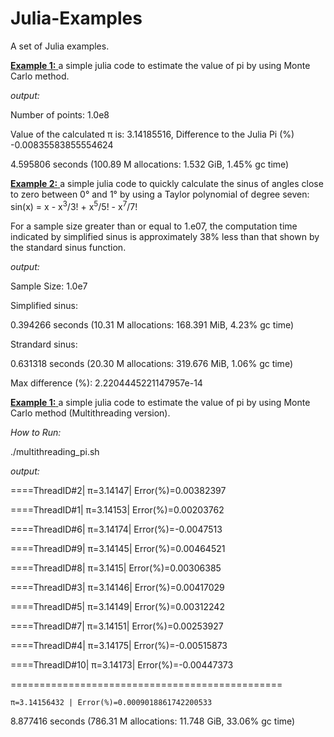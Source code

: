 # Julia-Examples
A set of Julia examples.


<a href="https://github.com/EL-Bakkali-Jaafar/Julia-Examples/blob/main/MC-%CF%80.jl
"><b>Example 1:</b> </a>
a simple julia code to estimate the value of pi by using Monte Carlo method.

<I>output:</I> 

<div class="border border-black-fade bg-red-light p-2 mb-2">
  
  Number of points: 1.0e8
  
  Value of the calculated π is: 3.14185516, Difference to the Julia Pi (%) -0.00835583855554624
  
  4.595806 seconds (100.89 M allocations: 1.532 GiB, 1.45% gc time)
  </div>
  
  
  

<a href="https://github.com/EL-Bakkali-Jaafar/Julia-Examples/blob/main/calc_sinus_small_angles.jl"><b>Example 2:</b> </a>
a simple julia code to quickly calculate the sinus of angles close to zero between 0° and 1° by using a Taylor polynomial of degree seven: 
sin(x) = x - x<sup>3</sup>/3! + x<sup>5</sup>/5! - x<sup>7</sup>/7!

For a sample size greater than or equal to 1.e07, the computation time indicated by simplified sinus is approximately 38% less than that shown by the standard sinus function.

<I>output:</I> 

Sample Size: 1.0e7

Simplified sinus: 

  0.394266 seconds (10.31 M allocations: 168.391 MiB, 4.23% gc time)
  
Strandard sinus: 

  0.631318 seconds (20.30 M allocations: 319.676 MiB, 1.06% gc time)
  
Max difference (%): 2.2204445221147957e-14


<a href="https://github.com/EL-Bakkali-Jaafar/Julia-Examples/blob/main/MC-%CF%80.jl
"><b>Example 1:</b> </a>
a simple julia code to estimate the value of pi by using Monte Carlo method (Multithreading version).
 
 
 <I>How to Run:</I> 

 ./multithreading_pi.sh 
 
 <I>output:</I> 

====ThreadID#2| π=3.14147| Error(%)=0.00382397

====ThreadID#1| π=3.14153| Error(%)=0.00203762

====ThreadID#6| π=3.14174| Error(%)=-0.0047513

====ThreadID#9| π=3.14145| Error(%)=0.00464521

====ThreadID#8| π=3.1415| Error(%)=0.00306385

====ThreadID#3| π=3.14146| Error(%)=0.00417029

====ThreadID#5| π=3.14149| Error(%)=0.00312242

====ThreadID#7| π=3.14151| Error(%)=0.00253927

====ThreadID#4| π=3.14175| Error(%)=-0.00515873

====ThreadID#10| π=3.14173| Error(%)=-0.00447373

===============================================

    π=3.14156432 | Error(%)=0.0009018861742200533
    
  8.877416 seconds (786.31 M allocations: 11.748 GiB, 33.06% gc time)
  




